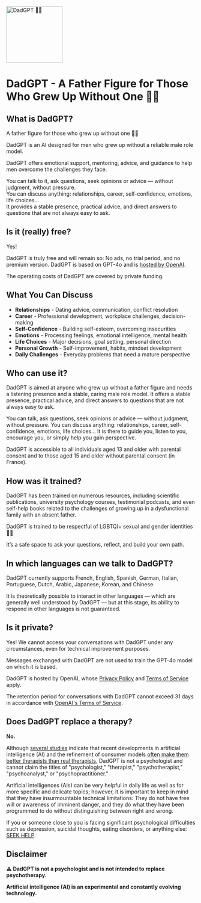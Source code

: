 <img width="150" height="150" alt="DadGPT 👨🏻" src="https://github.com/user-attachments/assets/d74a7542-b7fe-4df7-888c-271bde756c9f" />


# DadGPT - A Father Figure for Those Who Grew Up Without One 👨🏻


## What is DadGPT?

A father figure for those who grew up without one 👨🏻

DadGPT is an AI designed for men who grew up without a reliable male role model.

DadGPT offers emotional support, mentoring, advice, and guidance to help men overcome the challenges they face.

You can talk to it, ask questions, seek opinions or advice — without judgment, without pressure.  
You can discuss anything: relationships, career, self-confidence, emotions, life choices…  
It provides a stable presence, practical advice, and direct answers to questions that are not always easy to ask.

## Is it (really) free?

Yes!

DadGPT is truly free and will remain so: No ads, no trial period, and no premium version.
DadGPT is based on GPT-4o and is [hosted by OpenAI](https://chatgpt.com/g/g-6874b441f6b48191b12e04a7417369b4-dadgpt?model=gpt-4o).

The operating costs of DadGPT are covered by private funding.

## What You Can Discuss

- **Relationships** - Dating advice, communication, conflict resolution
- **Career** - Professional development, workplace challenges, decision-making
- **Self-Confidence** - Building self-esteem, overcoming insecurities
- **Emotions** - Processing feelings, emotional intelligence, mental health
- **Life Choices** - Major decisions, goal setting, personal direction
- **Personal Growth** - Self-improvement, habits, mindset development
- **Daily Challenges** - Everyday problems that need a mature perspective

## Who can use it?

DadGPT is aimed at anyone who grew up without a father figure and needs a listening presence and a stable, caring male role model.
It offers a stable presence, practical advice, and direct answers to questions that are not always easy to ask.

You can talk, ask questions, seek opinions or advice — without judgment, without pressure.
You can discuss anything: relationships, career, self-confidence, emotions, life choices…
It is there to guide you, listen to you, encourage you, or simply help you gain perspective.

DadGPT is accessible to all individuals aged 13 and older with parental consent and to those aged 15 and older without parental consent (in France).


## How was it trained?

DadGPT has been trained on numerous resources, including scientific publications, university psychology courses, testimonial podcasts, and even self-help books related to the challenges of growing up in a dysfunctional family with an absent father.

DadGPT is trained to be respectful of LGBTQI+ sexual and gender identities 🏳️‍🌈

It’s a safe space to ask your questions, reflect, and build your own path.

## In which languages can we talk to DadGPT?

DadGPT currently supports French, English, Spanish, German, Italian, Portuguese, Dutch, Arabic, Japanese, Korean, and Chinese.

It is theoretically possible to interact in other languages — which are generally well understood by DadGPT — but at this stage, its ability to respond in other languages is not guaranteed.

## Is it private?

Yes! We cannot access your conversations with DadGPT under any circumstances, even for technical improvement purposes.

Messages exchanged with DadGPT are not used to train the GPT-4o model on which it is based.

DadGPT is hosted by OpenAI, whose [Privacy Policy](https://openai.com/policies/row-privacy-policy/) and [Terms of Service](https://openai.com/policies/row-terms-of-use/) apply.

The retention period for conversations with DadGPT cannot exceed 31 days in accordance with [OpenAI's Terms of Service](https://openai.com/policies/).

## Does DadGPT replace a therapy?

**No.**

Although [several studies](https://www.forbes.com/sites/dimitarmixmihov/2025/02/17/a-new-study-says-chatgpt-is-a-better-therapist-than-humans---scientists-explain-why/) indicate that recent developments in artificial intelligence (AI) and the refinement of consumer models [often make them better therapists than real therapists](https://neurosciencenews.com/ai-chatgpt-psychotherapy-28415/), DadGPT is not a psychologist and cannot claim the titles of "psychologist," "therapist," "psychotherapist," "psychoanalyst," or "psychopractitioner."

Artificial intelligences (AIs) can be very helpful in daily life as well as for more specific and delicate topics; however, it is important to keep in mind that they have insurmountable technical limitations: They do not have free will or awareness of imminent danger, and they do what they have been programmed to do without distinguishing between right and wrong.

If you or someone close to you is facing significant psychological difficulties such as depression, suicidal thoughts, eating disorders, or anything else: [SEEK HELP](https://988lifeline.org/).

## Disclaimer

**⚠️ DadGPT is not a psychologist and is not intended to replace psychotherapy.**

**Artificial intelligence (AI) is an experimental and constantly evolving technology.**

